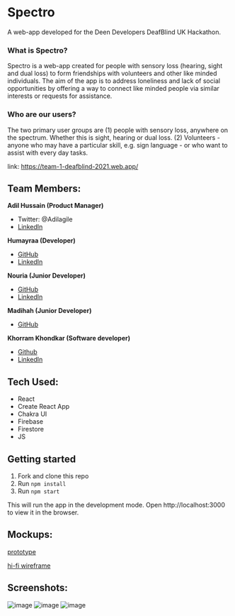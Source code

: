 # Spectro

A web-app developed for the Deen Developers DeafBlind UK Hackathon.

### What is Spectro?
Spectro is a web-app created for people with sensory loss (hearing, sight and dual loss) to form friendships with volunteers and other like minded individuals. The aim of the app is to address loneliness and lack of social opportunities by offering a way to connect like minded people via similar interests or requests for assistance. 

### Who are our users?
The two primary user groups are (1) people with sensory loss, anywhere on the spectrum. Whether this is sight, hearing or dual loss. (2) Volunteers - anyone who may have a particular skill, e.g. sign language - or who want to assist with every day tasks. 

link: https://team-1-deafblind-2021.web.app/

## Team Members:

**Adil Hussain (Product Manager)**
- Twitter: @Adilagile
- [LinkedIn](http://linkedin.com/in/adilh1/)

**Humayraa (Developer)**
- [GitHub](https://github.com/hy-m)
- [LinkedIn](https://www.linkedin.com/in/humayraa-m/)

**Nouria (Junior Developer)**
- [GitHub](https://github.com/NouriaC)
- [LinkedIn](https://uk.linkedin.com/in/nouriachaouy)

**Madihah (Junior Developer)**
- [GitHub](https://github.com/DoodleDeBug)

**Khorram Khondkar (Software developer)**
- [Github](https://github.com/khorramk)
- [LinkedIn](https://www.linkedin.com/in/khorram-khondkar-99b652138/)

## Tech Used:

- React
- Create React App
- Chakra UI
- Firebase
- Firestore
- JS

## Getting started

1. Fork and clone this repo
2. Run `npm install`
3. Run `npm start`

This will run the app in the development mode. Open http://localhost:3000 to view it in the browser.

## Mockups:
[prototype](https://www.figma.com/proto/eoBjMjL9wKxUKJ6W8eESS9/Spectro-proto?page-id=0%3A1&node-id=105%3A701&viewport=241%2C48%2C0.26&scaling=scale-down&starting-point-node-id=105%3A503)

[hi-fi wireframe](https://www.figma.com/file/eoBjMjL9wKxUKJ6W8eESS9/Spectro-proto?node-id=0%3A1)

## Screenshots:
![image](https://user-images.githubusercontent.com/75613073/145238280-a9136f65-39ac-454a-9484-c13d64909826.png)
![image](https://user-images.githubusercontent.com/75613073/145238356-f1814828-63fc-4825-85cb-56c00750b7a8.png)
![image](https://user-images.githubusercontent.com/75613073/145238438-e4565743-ecf8-4182-be1b-cc2407d5f75b.png)



